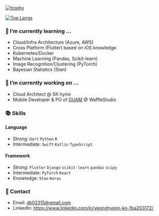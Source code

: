 [![trophy](https://github-profile-trophy.vercel.app/?username=yeonghyeonKO&theme=chalk&row=1&column=3)](https://github.com/ryo-ma/github-profile-trophy)

[![Top Langs](https://github-readme-stats.vercel.app/api/top-langs/?username=yeonghyeonKO&layout=compact&langs_count=8&theme=dracula)](https://github.com/yeonghyeonKO)

### 🌱 I’m currently learning ...
- Cloud/Infra Architecture (Azure, AWS)
- Cross Platform (Flutter) based on iOS knowledge
- Kubernetes/Docker
- Machine Learning (Pandas, Scikit-learn)
- Image Recognition/Clustering (PyTorch)
- Bayesian Statistics (Stan)


### 🔭 I’m currently working on ...
- Cloud Architect @ SK hynix
- Mobile Developer & PO of [GUAM](https://github.com/wafflestudio/guam-community-client) @ WaffleStudio


### 📚 Skills
#### Language<br>
- Strong: ```Dart``` ```Python``` ```R```<br/>
- Intermediate: ```Swift``` ```Kotlin``` ```TypeScript``` <br/>

#### Framework<br>
- Strong: ```Flutter``` ```Django``` ```scikit-learn``` ```pandas``` ```scipy```<br/>
- Intermediate: ```PyTorch``` ```React``` <br/>
- Knowledge: ```Stan``` ```Keras``` <br/>


### 📧 Contact 
- Email: dk02315@gmail.com
- LinkedIn: https://www.linkedin.com/in/yeonghyeon-ko-1ba203172/
